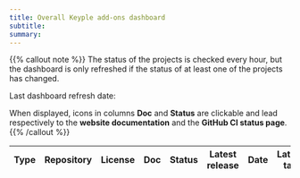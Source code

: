 ```yaml
---
title: Overall Keyple add-ons dashboard
subtitle: 
summary:
---
```


{{% callout note %}}
The status of the projects is checked every hour, but the dashboard is only refreshed if the status of at least one of 
the projects has changed.

Last dashboard refresh date: **<span id="project-dashboard-datetime"></span>**

When displayed, icons in columns **Doc** and **Status** are clickable and lead respectively to the **website documentation**
and the **GitHub CI status page**.
{{% /callout %}}

<table id="project-dashboard-table" class="table table-striped" data-sort-name="updated" data-sort-order="desc">
    <thead>
    <tr>
        <th scope="col" class="text-center">Type</th>
        <th scope="col">Repository</th>
        <th scope="col" class="text-center">License</th>
        <th scope="col" class="text-center">Doc</th>
        <th scope="col" class="text-center">Status</th>
        <th scope="col" class="text-center">Latest release</th>
        <th scope="col" class="text-center">Date</th>
        <th scope="col" class="text-center">Latest tag</th>
        <th scope="col" class="text-center">Issues</th>
        <th scope="col" class="text-center">Branches</th>
        <th scope="col" class="text-center">PRs</th>
        <th scope="col" class="text-center">Forks</th>
        <th scope="col" class="text-center">Stars</th>
        <th scope="col" class="text-center" data-field="updated">Last update</th>
        <th scope="col" class="text-center">Created</th>
    </tr>
    </thead>
    <tbody id="project-dashboard-content">
    </tbody>
</table>
<script type="text/javascript">
document.body.onload = function() {
    loadProjectDashboard();
};
</script>
